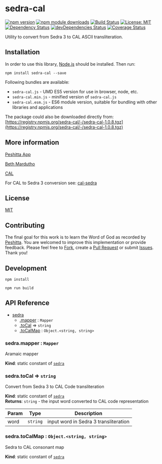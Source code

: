 # sedra-cal

[![npm version](https://badge.fury.io/js/sedra-cal.svg)](https://badge.fury.io/js/sedra-cal)
[![npm module downloads](http://img.shields.io/npm/dt/sedra-cal.svg)](https://www.npmjs.org/package/sedra-cal)
[![Build Status](https://travis-ci.org/peshitta/sedra-cal.svg?branch=master)](https://travis-ci.org/peshitta/sedra-cal)
[![License: MIT](https://img.shields.io/badge/License-MIT-yellow.svg)](https://github.com/peshitta/sedra-cal/blob/master/LICENSE)
[![Dependency Status](https://david-dm.org/peshitta/sedra-cal.svg)](https://david-dm.org/peshitta/sedra-cal)
[![devDependencies Status](https://david-dm.org/peshitta/sedra-cal/dev-status.svg)](https://david-dm.org/peshitta/sedra-cal?type=dev)
[![Coverage Status](https://coveralls.io/repos/github/peshitta/sedra-cal/badge.svg?branch=master)](https://coveralls.io/github/peshitta/sedra-cal?branch=master)

Utility to convert from Sedra 3 to CAL ASCII transliteration.

## Installation

In order to use this library, [Node.js](https://nodejs.org) should be installed. 
Then run:
```
npm install sedra-cal --save
```

Following bundles are available:
* `sedra-cal.js` - UMD ES5 version for use in browser, node, etc.
* `sedra-cal.min.js` - minified version of `sedra-cal.js`
* `sedra-cal.esm.js` - ES6 module version, suitable for bundling with other 
libraries and applications

The package could also be downloaded directly from:
[https://registry.npmjs.org/sedra-cal/-/sedra-cal-1.0.8.tgz](https://registry.npmjs.org/sedra-cal/-/sedra-cal-1.0.8.tgz)

## More information

[Peshitta App](https://peshitta.github.io)

[Beth Mardutho](https://sedra.bethmardutho.org/about/fonts)

[CAL](http://cal1.cn.huc.edu/searching/fullbrowser.html)

For CAL to Sedra 3 conversion see:
[cal-sedra](https://github.com/peshitta/cal-sedra)

## License

[MIT](https://github.com/peshitta/sedra-cal/blob/master/LICENSE)

## Contributing

The final goal for this work is to learn the Word of God as recorded by
[Peshitta](https://en.wikipedia.org/wiki/Peshitta).
You are welcomed to improve this implementation or provide feedback. Please
feel free to [Fork](https://help.github.com/articles/fork-a-repo/), create a
[Pull Request](https://help.github.com/articles/about-pull-requests/) or
submit [Issues](https://github.com/peshitta/sedra-cal/issues).
Thank you!

## Development

```
npm install
```
```
npm run build
```

## API Reference

* [sedra](#module_sedra)
    * [.mapper](#module_sedra.mapper) : <code>Mapper</code>
    * [.toCal](#module_sedra.toCal) ⇒ <code>string</code>
    * [.toCalMap](#module_sedra.toCalMap) : <code>Object.&lt;string, string&gt;</code>

<a name="module_sedra.mapper"></a>

### sedra.mapper : <code>Mapper</code>
Aramaic mapper

**Kind**: static constant of [<code>sedra</code>](#module_sedra)  
<a name="module_sedra.toCal"></a>

### sedra.toCal ⇒ <code>string</code>
Convert from Sedra 3 to CAL Code transliteration

**Kind**: static constant of [<code>sedra</code>](#module_sedra)  
**Returns**: <code>string</code> - the input word converted to CAL code representation  

| Param | Type | Description |
| --- | --- | --- |
| word | <code>string</code> | input word in Sedra 3 transliteration |

<a name="module_sedra.toCalMap"></a>

### sedra.toCalMap : <code>Object.&lt;string, string&gt;</code>
Sedra to CAL consonant map

**Kind**: static constant of [<code>sedra</code>](#module_sedra)  
